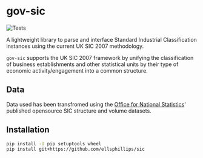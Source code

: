 # gov-sic

![Tests](https://github.com/ellsphillips/sic/actions/workflows/config.yml/badge.svg)

A lightweight library to parse and interface Standard Industrial Classification instances using the current UK SIC 2007 methodology.

`gov-sic` supports the UK SIC 2007 framework by unifying the classification of business establishments and other statistical units by their type of economic activity/engagement into a common structure.

## Data

Data used has been transfromed using the [Office for National Statistics](https://www.ons.gov.uk/methodology/classificationsandstandards/ukstandardindustrialclassificationofeconomicactivities/uksic2007)' published opensource SIC structure and volume datasets.

## Installation

```bash
pip install -U pip setuptools wheel
pip install git+https://github.com/ellsphillips/sic
```
